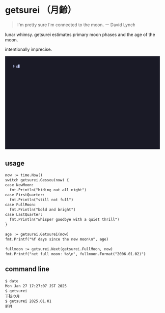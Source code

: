 # getsurei （月齢）

> I'm pretty sure I'm connected to the moon.
ー David Lynch

lunar whimsy.
getsurei estimates primary moon phases and the age of the moon.

intentionally imprecise.

![getsurei in action](getsurei.gif)

## usage

```
now := time.Now()
switch getsurei.Gessou(now) {
case NewMoon:
  fmt.Println("hiding out all night")
case FirstQuarter:
  fmt.Println("still not full")
case FullMoon:
  fmt.Println("bold and bright")
case LastQuarter:
  fmt.Println("whisper goodbye with a quiet thrill")
}

age := getsurei.Getsurei(now)
fmt.Printf("%f days since the new moon\n", age)

fullmoon := getsurei.Next(getsurei.FullMoon, now)
fmt.Printf("net full moon: %s\n", fullmoon.Format("2006.01.02)")
```

## command line

```
$ date
Mon Jan 27 17:27:07 JST 2025
$ getsurei
下弦の月
$ getsurei 2025.01.01
新月
```

